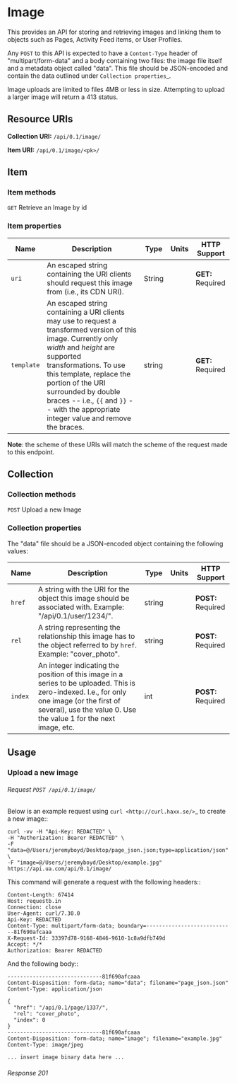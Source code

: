 # Image

This provides an API for storing and retrieving images and linking them to
objects such as Pages, Activity Feed items, or User Profiles.

Any ``POST`` to this API is expected to have a ``Content-Type`` header of
"multipart/form-data" and a body containing two files: the image file itself
and a metadata object called "data". This file should be JSON-encoded and
contain the data outlined under `Collection properties`_.

Image uploads are limited to files 4MB or less in size. Attempting to upload a
larger image will return a 413 status.

## Resource URIs

**Collection URI:** `/api/0.1/image/`

**Item URI:** `/api/0.1/image/<pk>/`

## Item

### Item methods

`GET` Retrieve an Image by id

### Item properties

| Name         | Description          | Type      | Units               | HTTP Support                                                                        |
|--------------|----------------------|-----------|---------------------|-------------------------------------------------------------------------------------|
| `uri` | An escaped string containing the URI clients should request this image from (i.e., its CDN URI). | String | | **GET:** Required |
| `template` | An escaped string containing a URI clients may use to request a transformed version of this image. Currently only *width* and *height* are supported transformations. To use this template, replace the portion of the URI surrounded by double braces -- i.e., ``{{`` and ``}}`` -- with the appropriate integer value and remove the braces. | string | | **GET:** Required |

**Note**: the scheme of these URIs will match the scheme of the request made to this endpoint.

## Collection

### Collection methods

`POST` Upload a new Image


### Collection properties

The "data" file should be a JSON-encoded object containing the following values:

| Name         | Description          | Type      | Units               | HTTP Support                                                                        |
|--------------|----------------------|-----------|---------------------|-------------------------------------------------------------------------------------|
| `href` | A string with the URI for the object this image should be associated with. Example: "/api/0.1/user/1234/". | string | | **POST:** Required |
| `rel` | A string representing the relationship this image has to the object referred to by ``href``. Example: "cover_photo". | string | | **POST:** Required |
| `index` | An integer indicating the position of this image in a series to be uploaded. This is zero-indexed. I.e., for only one image (or the first of several), use the value 0. Use the value 1 for the next image, etc. | int | | **POST:** Required |

## Usage

### Upload a new image

###### Request `POST /api/0.1/image/` 

Below is an example request using `curl <http://curl.haxx.se/>`_ to create a new image::

    curl -vv -H "Api-Key: REDACTED" \
    -H "Authorization: Bearer REDACTED" \
    -F "data=@/Users/jeremyboyd/Desktop/page_json.json;type=application/json" \
    -F "image=@/Users/jeremyboyd/Desktop/example.jpg" https://api.ua.com/api/0.1/image/

This command will generate a request with the following headers::

    Content-Length: 67414
    Host: requestb.in
    Connection: close
    User-Agent: curl/7.30.0
    Api-Key: REDACTED
    Content-Type: multipart/form-data; boundary=----------------------------81f690afcaaa
    X-Request-Id: 33397d78-9168-4846-9610-1c8a9dfb749d
    Accept: */*
    Authorization: Bearer REDACTED

And the following body::

    ------------------------------81f690afcaaa
    Content-Disposition: form-data; name="data"; filename="page_json.json"
    Content-Type: application/json

    {
      "href": "/api/0.1/page/1337/",
      "rel": "cover_photo",
      "index": 0
    }
    ------------------------------81f690afcaaa
    Content-Disposition: form-data; name="image"; filename="example.jpg"
    Content-Type: image/jpeg

    ... insert image binary data here ...

###### Response 201




